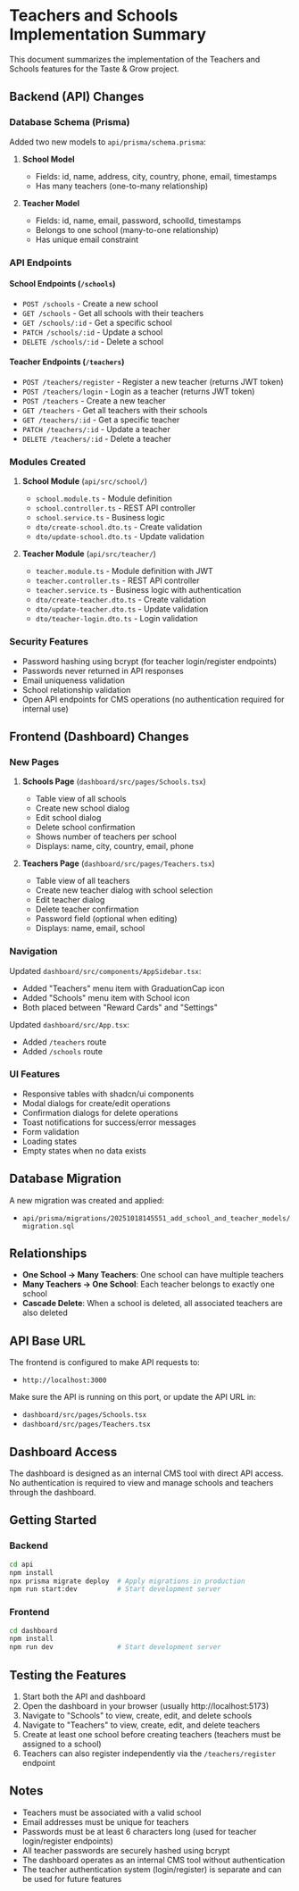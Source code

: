 # Teachers and Schools Implementation Summary

This document summarizes the implementation of the Teachers and Schools features for the Taste & Grow project.

## Backend (API) Changes

### Database Schema (Prisma)

Added two new models to `api/prisma/schema.prisma`:

1. **School Model**
   - Fields: id, name, address, city, country, phone, email, timestamps
   - Has many teachers (one-to-many relationship)

2. **Teacher Model**
   - Fields: id, name, email, password, schoolId, timestamps
   - Belongs to one school (many-to-one relationship)
   - Has unique email constraint

### API Endpoints

#### School Endpoints (`/schools`)
- `POST /schools` - Create a new school
- `GET /schools` - Get all schools with their teachers
- `GET /schools/:id` - Get a specific school
- `PATCH /schools/:id` - Update a school
- `DELETE /schools/:id` - Delete a school

#### Teacher Endpoints (`/teachers`)
- `POST /teachers/register` - Register a new teacher (returns JWT token)
- `POST /teachers/login` - Login as a teacher (returns JWT token)
- `POST /teachers` - Create a new teacher
- `GET /teachers` - Get all teachers with their schools
- `GET /teachers/:id` - Get a specific teacher
- `PATCH /teachers/:id` - Update a teacher
- `DELETE /teachers/:id` - Delete a teacher

### Modules Created

1. **School Module** (`api/src/school/`)
   - `school.module.ts` - Module definition
   - `school.controller.ts` - REST API controller
   - `school.service.ts` - Business logic
   - `dto/create-school.dto.ts` - Create validation
   - `dto/update-school.dto.ts` - Update validation

2. **Teacher Module** (`api/src/teacher/`)
   - `teacher.module.ts` - Module definition with JWT
   - `teacher.controller.ts` - REST API controller
   - `teacher.service.ts` - Business logic with authentication
   - `dto/create-teacher.dto.ts` - Create validation
   - `dto/update-teacher.dto.ts` - Update validation
   - `dto/teacher-login.dto.ts` - Login validation

### Security Features

- Password hashing using bcrypt (for teacher login/register endpoints)
- Passwords never returned in API responses
- Email uniqueness validation
- School relationship validation
- Open API endpoints for CMS operations (no authentication required for internal use)

## Frontend (Dashboard) Changes

### New Pages

1. **Schools Page** (`dashboard/src/pages/Schools.tsx`)
   - Table view of all schools
   - Create new school dialog
   - Edit school dialog
   - Delete school confirmation
   - Shows number of teachers per school
   - Displays: name, city, country, email, phone

2. **Teachers Page** (`dashboard/src/pages/Teachers.tsx`)
   - Table view of all teachers
   - Create new teacher dialog with school selection
   - Edit teacher dialog
   - Delete teacher confirmation
   - Password field (optional when editing)
   - Displays: name, email, school

### Navigation

Updated `dashboard/src/components/AppSidebar.tsx`:
- Added "Teachers" menu item with GraduationCap icon
- Added "Schools" menu item with School icon
- Both placed between "Reward Cards" and "Settings"

Updated `dashboard/src/App.tsx`:
- Added `/teachers` route
- Added `/schools` route

### UI Features

- Responsive tables with shadcn/ui components
- Modal dialogs for create/edit operations
- Confirmation dialogs for delete operations
- Toast notifications for success/error messages
- Form validation
- Loading states
- Empty states when no data exists

## Database Migration

A new migration was created and applied:
- `api/prisma/migrations/20251018145551_add_school_and_teacher_models/migration.sql`

## Relationships

- **One School → Many Teachers**: One school can have multiple teachers
- **Many Teachers → One School**: Each teacher belongs to exactly one school
- **Cascade Delete**: When a school is deleted, all associated teachers are also deleted

## API Base URL

The frontend is configured to make API requests to:
- `http://localhost:3000`

Make sure the API is running on this port, or update the API URL in:
- `dashboard/src/pages/Schools.tsx`
- `dashboard/src/pages/Teachers.tsx`

## Dashboard Access

The dashboard is designed as an internal CMS tool with direct API access. No authentication is required to view and manage schools and teachers through the dashboard.

## Getting Started

### Backend
```bash
cd api
npm install
npx prisma migrate deploy  # Apply migrations in production
npm run start:dev          # Start development server
```

### Frontend
```bash
cd dashboard
npm install
npm run dev                # Start development server
```

## Testing the Features

1. Start both the API and dashboard
2. Open the dashboard in your browser (usually http://localhost:5173)
3. Navigate to "Schools" to view, create, edit, and delete schools
4. Navigate to "Teachers" to view, create, edit, and delete teachers
5. Create at least one school before creating teachers (teachers must be assigned to a school)
6. Teachers can also register independently via the `/teachers/register` endpoint

## Notes

- Teachers must be associated with a valid school
- Email addresses must be unique for teachers
- Passwords must be at least 6 characters long (used for teacher login/register endpoints)
- All teacher passwords are securely hashed using bcrypt
- The dashboard operates as an internal CMS tool without authentication
- The teacher authentication system (login/register) is separate and can be used for future features

